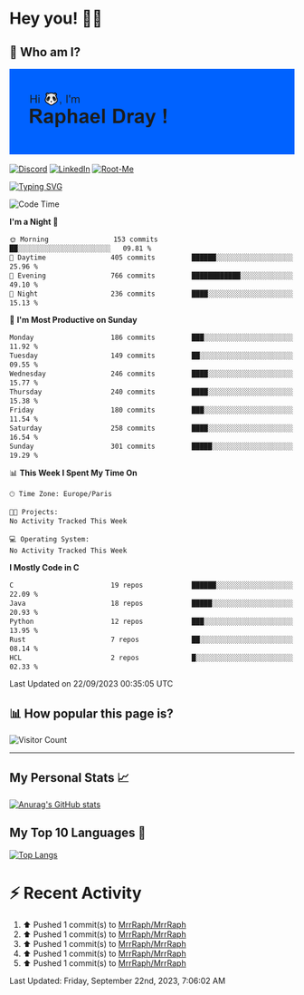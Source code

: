 # **Hey you! 👋🏼**

## **🔎 Who am I?**

<img src="https://github.com/MrrRaph/MrrRaph/blob/master/header.png?raw=true">

[![Discord](https://img.shields.io/badge/Discord-7289DA?style=for-the-badge&logo=discord&logoColor=white
)](https://discordapp.com/users/MrRaph#4214/)
[![LinkedIn](https://img.shields.io/badge/LinkedIn-0077B5?style=for-the-badge&logo=linkedin&logoColor=white)](https://www.linkedin.com/in/raphaeldray/)
[![Root-Me](https://img.shields.io/badge/dynamic/json?color=yellowgreen&label=Root-me%20Score&query=score&style=for-the-badge&url=https://raw.githubusercontent.com/MrrRaph/MrrRaph/master/root-me-stats.json&logoColor=white)](https://www.root-me.org/PandHacker)


[![Typing SVG](https://readme-typing-svg.herokuapp.com?font=glory&size=23&multiline=true&height=65&lines=CyberSecurity+Engineer+%F0%9F%92%BB;Freelance+Fullstack+Developer)](https://git.io/typing-svg)

<!--START_SECTION:waka-->
![Code Time](http://img.shields.io/badge/Code%20Time-0%20secs-blue)

**I'm a Night 🦉** 

```text
🌞 Morning                153 commits         ██░░░░░░░░░░░░░░░░░░░░░░░   09.81 % 
🌆 Daytime                405 commits         ██████░░░░░░░░░░░░░░░░░░░   25.96 % 
🌃 Evening                766 commits         ████████████░░░░░░░░░░░░░   49.10 % 
🌙 Night                  236 commits         ████░░░░░░░░░░░░░░░░░░░░░   15.13 % 
```
📅 **I'm Most Productive on Sunday** 

```text
Monday                   186 commits         ███░░░░░░░░░░░░░░░░░░░░░░   11.92 % 
Tuesday                  149 commits         ██░░░░░░░░░░░░░░░░░░░░░░░   09.55 % 
Wednesday                246 commits         ████░░░░░░░░░░░░░░░░░░░░░   15.77 % 
Thursday                 240 commits         ████░░░░░░░░░░░░░░░░░░░░░   15.38 % 
Friday                   180 commits         ███░░░░░░░░░░░░░░░░░░░░░░   11.54 % 
Saturday                 258 commits         ████░░░░░░░░░░░░░░░░░░░░░   16.54 % 
Sunday                   301 commits         █████░░░░░░░░░░░░░░░░░░░░   19.29 % 
```


📊 **This Week I Spent My Time On** 

```text
🕑︎ Time Zone: Europe/Paris

🐱‍💻 Projects: 
No Activity Tracked This Week

💻 Operating System: 
No Activity Tracked This Week
```

**I Mostly Code in C** 

```text
C                        19 repos            ██████░░░░░░░░░░░░░░░░░░░   22.09 % 
Java                     18 repos            █████░░░░░░░░░░░░░░░░░░░░   20.93 % 
Python                   12 repos            ███░░░░░░░░░░░░░░░░░░░░░░   13.95 % 
Rust                     7 repos             ██░░░░░░░░░░░░░░░░░░░░░░░   08.14 % 
HCL                      2 repos             █░░░░░░░░░░░░░░░░░░░░░░░░   02.33 % 
```




 Last Updated on 22/09/2023 00:35:05 UTC
<!--END_SECTION:waka-->

## **📊 How popular this page is?**

![Visitor Count](https://profile-counter.glitch.me/MrrRaph/count.svg)

---

## **My Personal Stats 📈**

[![Anurag's GitHub stats](https://github-readme-stats.vercel.app/api?username=mrrraph&count_private=true&show_icons=true&title_color=fff&text_color=fff&bg_color=30,36d1dc,904e95)](https://github.com/anuraghazra/github-readme-stats)

## **My Top 10 Languages 📣**

[![Top Langs](https://github-readme-stats.vercel.app/api/top-langs/?username=mrrraph&langs_count=10&layout=compact&hide=html,css&hide_title=true)](https://github.com/anuraghazra/github-readme-stats)


# **⚡ Recent Activity**

<!--RECENT_ACTIVITY:start-->
1. ⬆️ Pushed 1 commit(s) to [MrrRaph/MrrRaph](https://github.com/MrrRaph/MrrRaph)<br>
2. ⬆️ Pushed 1 commit(s) to [MrrRaph/MrrRaph](https://github.com/MrrRaph/MrrRaph)<br>
3. ⬆️ Pushed 1 commit(s) to [MrrRaph/MrrRaph](https://github.com/MrrRaph/MrrRaph)<br>
4. ⬆️ Pushed 1 commit(s) to [MrrRaph/MrrRaph](https://github.com/MrrRaph/MrrRaph)<br>
5. ⬆️ Pushed 1 commit(s) to [MrrRaph/MrrRaph](https://github.com/MrrRaph/MrrRaph)<br>
<!--RECENT_ACTIVITY:end-->
<!--RECENT_ACTIVITY:last_update-->
Last Updated: Friday, September 22nd, 2023, 7:06:02 AM
<!--RECENT_ACTIVITY:last_update_end-->
